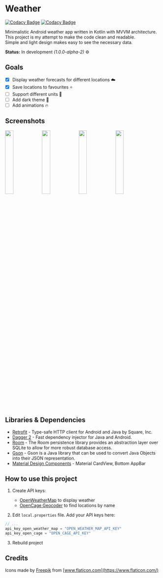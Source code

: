 # Weather

[![Codacy Badge](https://api.codacy.com/project/badge/Grade/34e655757758466dbb00961b0c79e7be)](https://app.codacy.com/manual/enxy0/Weather?utm_source=github.com&utm_medium=referral&utm_content=enxy0/Weather&utm_campaign=Badge_Grade_Dashboard)
[![Codacy Badge](https://api.codacy.com/project/badge/Grade/258b02ce02084532a66ed715f6c70f77)](https://app.codacy.com/manual/enxy0/Weather?utm_source=github.com&utm_medium=referral&utm_content=enxy0/Weather&utm_campaign=Badge_Grade_Dashboard)

Minimalistic Android weather app written in Kotlin with MVVM architecture. This project is my attempt to make the code clean and readable.  
Simple and light design makes easy to see the necessary data.

**Status:** In development *(1.0.0-alpha-2)* ⚙️

## Goals
- [x] Display weather forecasts for different locations ☁️
- [x] Save locations to favourites ⭐
- [ ] Support different units 📏
- [ ] Add dark theme 🌙
- [ ] Add animations 🔥

## Screenshots
<img  src="https://raw.githubusercontent.com/enxy0/Weather/development/screenshots/main.jpg?raw=true"  width=23% /> <img  src="https://raw.githubusercontent.com/enxy0/Weather/development/screenshots/favourite.jpg?raw=true"  width=23% /> <img  src="https://raw.githubusercontent.com/enxy0/Weather/development/screenshots/search.jpg?raw=true"  width=23% /> <img  src="https://raw.githubusercontent.com/enxy0/Weather/development/screenshots/settings.jpg?raw=true"  width=23% />

## Libraries & Dependencies
*   [Retrofit](https://github.com/square/retrofit) - Type-safe HTTP client for Android and Java by Square, Inc.
*   [Dagger 2](https://github.com/google/dagger) - Fast dependency injector for Java and Android.
*   [Room](https://developer.android.com/topic/libraries/architecture/room) - The Room persistence library provides an abstraction layer over SQLite to allow for more robust database access.
*   [Gson](https://github.com/google/gson) - Gson is a Java library that can be used to convert Java Objects into their JSON representation.
*   [Material Design Components](https://material.io/develop/android/) - Material CardView, Bottom AppBar

## How to use this project
1.  Create API keys:
    *   [OpenWeatherMap](https://openweathermap.org/api) to display weather
    *   [OpenCage Geocoder](https://opencagedata.com/api) to find locations by name

2.  Edit `local.properties` file. Add your API keys here:

```kotlin
// ...
api_key_open_weather_map = "OPEN_WEATHER_MAP_API_KEY"
api_key_open_cage = "OPEN_CAGE_API_KEY"
```

3.  Rebuild project

## Credits
Icons made by [Freepik](https://www.flaticon.com/authors/freepik) from [www.flaticon.com](https://www.flaticon.com/)
